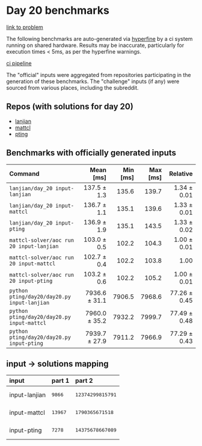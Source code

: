# Day 20 benchmarks

[link to problem](http://adventofcode.com/2022/day/20)

The following benchmarks are auto-generated via [hyperfine](https://github.com/sharkdp/hyperfine) by a ci system running on shared hardware. Results may be inaccurate, particularly for execution times < 5ms, as per the hyperfine warnings.

[ci pipeline](http://ci.papercode.net:8080/teams/aoc2022/pipelines/aoc-compare-2022)

The "official" inputs were aggregated from repositories participating in the generation of these benchmarks. The "challenge" inputs (if any) were sourced from various places, including the subreddit.

## Repos (with solutions for day 20)


- [lanjian](https://github.com/LanJian/aoc-2022)
- [mattcl](https://github.com/mattcl/aoc2022)
- [pting](https://github.com/pting/aoc2022)

## Benchmarks with officially generated inputs
| Command | Mean [ms] | Min [ms] | Max [ms] | Relative |
|:---|---:|---:|---:|---:|
| `lanjian/day_20 input-lanjian` | 137.5 ± 1.3 | 135.6 | 139.7 | 1.34 ± 0.01 |
| `lanjian/day_20 input-mattcl` | 136.7 ± 1.1 | 135.1 | 139.6 | 1.33 ± 0.01 |
| `lanjian/day_20 input-pting` | 136.9 ± 1.9 | 135.1 | 143.5 | 1.33 ± 0.02 |
| `mattcl-solver/aoc run 20 input-lanjian` | 103.0 ± 0.5 | 102.2 | 104.3 | 1.00 ± 0.01 |
| `mattcl-solver/aoc run 20 input-mattcl` | 102.7 ± 0.4 | 102.2 | 103.8 | 1.00 |
| `mattcl-solver/aoc run 20 input-pting` | 103.2 ± 0.6 | 102.2 | 105.2 | 1.00 ± 0.01 |
| `python pting/day20/day20.py input-lanjian` | 7936.6 ± 31.1 | 7906.5 | 7968.6 | 77.26 ± 0.45 |
| `python pting/day20/day20.py input-mattcl` | 7960.0 ± 35.2 | 7932.2 | 7999.7 | 77.49 ± 0.48 |
| `python pting/day20/day20.py input-pting` | 7939.7 ± 27.9 | 7911.2 | 7966.9 | 77.29 ± 0.43 |

## input -> solutions mapping
|input|part 1|part 2|
|:---|:---|:---|
|input-lanjian|<pre>9866</pre>|<pre>12374299815791</pre>|
|input-mattcl|<pre>13967</pre>|<pre>1790365671518</pre>|
|input-pting|<pre>7278</pre>|<pre>14375678667089</pre>|
